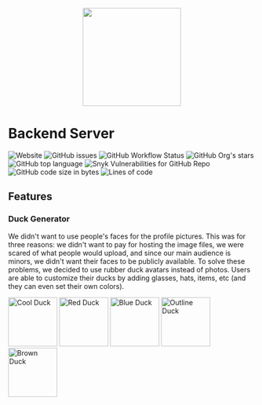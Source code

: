 <p align="center">
<img width="200" src="https://raw.githubusercontent.com/fairfield-programming/backend-server/2d8826df2790798c0c0e8e47ca64c45432d9b5cb/.github/media/logo-full.svg">
</p>

# Backend Server

![Website](https://img.shields.io/website?down_color=lightgrey&down_message=offline&up_color=blue&up_message=online&url=https%3A%2F%2Ffairfieldprogramming.org)
![GitHub issues](https://img.shields.io/github/issues/fairfield-programming/backend-server)
![GitHub Workflow Status](https://img.shields.io/github/workflow/status/fairfield-programming/backend-server/Main)
![GitHub Org's stars](https://img.shields.io/github/stars/fairfield-programming)
![GitHub top language](https://img.shields.io/github/languages/top/fairfield-programming/backend-server)
![Snyk Vulnerabilities for GitHub Repo](https://img.shields.io/snyk/vulnerabilities/github/fairfield-programming/backend-server)
![GitHub code size in bytes](https://img.shields.io/github/languages/code-size/fairfield-programming/backend-server)
![Lines of code](https://img.shields.io/tokei/lines/github/fairfield-programming/backend-server)

## Features

### Duck Generator

We didn't want to use people's faces for the profile pictures. This was for three reasons: we didn't want to pay for hosting the image files, we were scared of what people would upload, and since our main audience is minors, we didn't want their faces to be publicly available. To solve these problems, we decided to use rubber duck avatars instead of photos. Users are able to customize their ducks by adding glasses, hats, items, etc (and they can even set their own colors).

<img width="100" src="https://fairfield-programming.herokuapp.com/duck/0103000135/30" alt="Cool Duck">
<img width="100" src="https://fairfield-programming.herokuapp.com/duck/0201000054/30" alt="Red Duck">
<img width="100" src="https://fairfield-programming.herokuapp.com/duck/0300000040/30" alt="Blue Duck">
<img width="100" src="https://fairfield-programming.herokuapp.com/duck/0100000011/30" alt="Outline Duck">
<img width="100" src="https://fairfield-programming.herokuapp.com/duck/0002000021/30" alt="Brown Duck">
